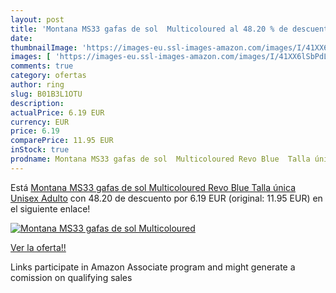 ```yaml
---
layout: post
title: 'Montana MS33 gafas de sol  Multicoloured al 48.20 % de descuento'
date: 
thumbnailImage: 'https://images-eu.ssl-images-amazon.com/images/I/41XX6lSbPdL._SL200_.jpg'
images: [ 'https://images-eu.ssl-images-amazon.com/images/I/41XX6lSbPdL._SL200_.jpg' ]
comments: true
category: ofertas
author: ring
slug: B01B3L1OTU
description:
actualPrice: 6.19 EUR
currency: EUR
price: 6.19
comparePrice: 11.95 EUR
inStock: true
prodname: Montana MS33 gafas de sol  Multicoloured Revo Blue  Talla única Unisex Adulto
---
```


Está [Montana MS33 gafas de sol  Multicoloured Revo Blue  Talla única Unisex Adulto](https://www.amazon.es/dp/B01B3L1OTU/?tag=tolees-21) con 48.20 de descuento por 6.19 EUR (original: 11.95 EUR) en el siguiente enlace!

[![Montana MS33 gafas de sol  Multicoloured](https://images-eu.ssl-images-amazon.com/images/I/41XX6lSbPdL._SL200_.jpg)](https://www.amazon.es/dp/B01B3L1OTU/?tag=tolees-21)

[Ver la oferta!!](https://www.amazon.es/dp/B01B3L1OTU/?tag=tolees-21)

Links participate in Amazon Associate program and might generate a comission on qualifying sales



